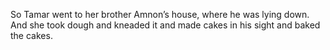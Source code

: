 So Tamar went to her brother Amnon’s house, where he was lying down. And she took dough and kneaded it and made cakes in his sight and baked the cakes.

